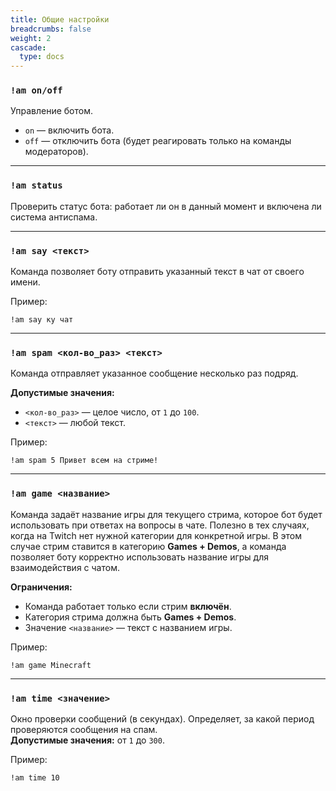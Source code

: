 ```yaml
---
title: Общие настройки
breadcrumbs: false
weight: 2
cascade:
  type: docs
---
```


### `!am on/off`
Управление ботом.
- `on` — включить бота.
- `off` — отключить бота (будет реагировать только на команды модераторов).

---

### `!am status`
Проверить статус бота: работает ли он в данный момент и включена ли система антиспама.

---

### `!am say <текст>`
Команда позволяет боту отправить указанный текст в чат от своего имени.

Пример:
```text
!am say ку чат
```

---

### `!am spam <кол-во_раз> <текст>`
Команда отправляет указанное сообщение несколько раз подряд.

**Допустимые значения:**
- `<кол-во_раз>` — целое число, от `1` до `100`.
- `<текст>` — любой текст.

Пример:
```text
!am spam 5 Привет всем на стриме!
```

---

### `!am game <название>`
Команда задаёт название игры для текущего стрима, которое бот будет использовать при ответах на вопросы в чате. 
Полезно в тех случаях, когда на Twitch нет нужной категории для конкретной игры. В этом случае стрим ставится 
в категорию **Games + Demos**, а команда позволяет боту корректно использовать название игры для взаимодействия с чатом.

**Ограничения:**
- Команда работает только если стрим **включён**.
- Категория стрима должна быть **Games + Demos**.
- Значение `<название>` — текст с названием игры.

Пример:
```text
!am game Minecraft
```

---

### `!am time <значение>`
Окно проверки сообщений (в секундах). Определяет, за какой период проверяются сообщения на спам.  
**Допустимые значения:** от `1` до `300`.

Пример:
```text
!am time 10
```